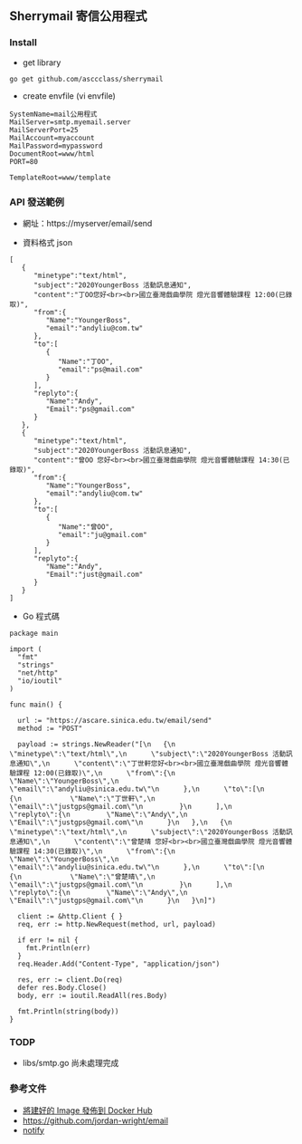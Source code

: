 ## Sherrymail 寄信公用程式


### Install
* get library

```
go get github.com/asccclass/sherrymail
```

* create envfile (vi envfile)

```
SystemName=mail公用程式
MailServer=smtp.myemail.server
MailServerPort=25
MailAccount=myaccount
MailPassword=mypassword
DocumentRoot=www/html
PORT=80

TemplateRoot=www/template
```

### API 發送範例
* 網址：https://myserver/email/send

* 資料格式 json

```
[
   {
      "minetype":"text/html",
      "subject":"2020YoungerBoss 活動訊息通知",
      "content":"丁OO您好<br><br>國立臺灣戲曲學院 燈光音響體驗課程 12:00(已錄取)",
      "from":{
         "Name":"YoungerBoss",
         "email":"andyliu@com.tw"
      },
      "to":[
         {
            "Name":"丁OO",
            "email":"ps@mail.com"
         }
      ],
      "replyto":{
         "Name":"Andy",
         "Email":"ps@gmail.com"
      }
   },
   {
      "minetype":"text/html",
      "subject":"2020YoungerBoss 活動訊息通知",
      "content":"曾OO 您好<br><br>國立臺灣戲曲學院 燈光音響體驗課程 14:30(已錄取)",
      "from":{
         "Name":"YoungerBoss",
         "email":"andyliu@com.tw"
      },
      "to":[
         {
            "Name":"曾OO",
            "email":"ju@gmail.com"
         }
      ],
      "replyto":{
         "Name":"Andy",
         "Email":"just@gmail.com"
      }
   }
]
```

* Go 程式碼

```
package main

import (
  "fmt"
  "strings"
  "net/http"
  "io/ioutil"
)

func main() {

  url := "https://ascare.sinica.edu.tw/email/send"
  method := "POST"

  payload := strings.NewReader("[\n   {\n      \"minetype\":\"text/html\",\n      \"subject\":\"2020YoungerBoss 活動訊息通知\",\n      \"content\":\"丁世軒您好<br><br>國立臺灣戲曲學院 燈光音響體驗課程 12:00(已錄取)\",\n      \"from\":{\n         \"Name\":\"YoungerBoss\",\n         \"email\":\"andyliu@sinica.edu.tw\"\n      },\n      \"to\":[\n         {\n            \"Name\":\"丁世軒\",\n            \"email\":\"justgps@gmail.com\"\n         }\n      ],\n      \"replyto\":{\n         \"Name\":\"Andy\",\n         \"Email\":\"justgps@gmail.com\"\n      }\n   },\n   {\n      \"minetype\":\"text/html\",\n      \"subject\":\"2020YoungerBoss 活動訊息通知\",\n      \"content\":\"曾楚晴 您好<br><br>國立臺灣戲曲學院 燈光音響體驗課程 14:30(已錄取)\",\n      \"from\":{\n         \"Name\":\"YoungerBoss\",\n         \"email\":\"andyliu@sinica.edu.tw\"\n      },\n      \"to\":[\n         {\n            \"Name\":\"曾楚晴\",\n            \"email\":\"justgps@gmail.com\"\n         }\n      ],\n      \"replyto\":{\n         \"Name\":\"Andy\",\n         \"Email\":\"justgps@gmail.com\"\n      }\n   }\n]")

  client := &http.Client { }
  req, err := http.NewRequest(method, url, payload)

  if err != nil {
    fmt.Println(err)
  }
  req.Header.Add("Content-Type", "application/json")

  res, err := client.Do(req)
  defer res.Body.Close()
  body, err := ioutil.ReadAll(res.Body)

  fmt.Println(string(body))
}
```

### TODP
* libs/smtp.go 尚未處理完成


### 參考文件
* [將建好的 Image 發佈到 Docker Hub](https://justjii.justdrink.com.tw/%e5%b0%87%e5%bb%ba%e5%a5%bd%e7%9a%84-image-%e7%99%bc%e4%bd%88%e5%88%b0-docker-hub/)
* https://github.com/jordan-wright/email
* [notify](https://github.com/nikoksr/notify)
